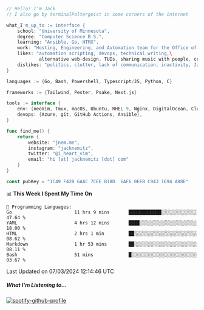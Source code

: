 ```go
// Hello! I'm Jack
// I also go by terminalPoltergeist in some corners of the internet

what_I'm_up_to := interface {
    school: "University of Minnesota",
    degree: "Computer Science B.S.",
    learning: "Ansible, Go, HTMX",
    work: "Hosting, Engineering, and Automation team for the Office of Information Technology at UMN",
    likes: "automation scripting, devops, technical writing,\
            alternative web-design, TUIs, sharing music with people, coffee",
    dislikes: "politics, clutter, lack of communication, inactivity, Java",
}

languages := {Go, Bash, Powershell, Typescript/JS, Python, C}

frameworks := {Tailwind, Pester, Psake, Next.js}

tools := interface {
    env: {neoVim, Tmux, macOS, Ubuntu, RHEL 9, Nginx, DigitalOcean, Cloudflare},
    devops: {Azure, git, GitHub Actions, Ansible},
}

func find_me() {
    return {
        website: "jnem.me",
        instagram: "jacknemitz",
        twitter: "@i_heart_vim",
        email: "hi [at] jacknemitz [dot] com"
    }
}

const pubKey = "1C49 F42B 6AAC 7CEE B18D  EAF6 0EEB C943 1694 A88E"
```

<!--START_SECTION:waka-->
📊 **This Week I Spent My Time On** 

```text
💬 Programming Languages: 
Go                       11 hrs 9 mins       ████████████░░░░░░░░░░░░░   47.64 % 
YAML                     4 hrs 12 mins       ████░░░░░░░░░░░░░░░░░░░░░   18.00 % 
HTML                     2 hrs 1 min         ██░░░░░░░░░░░░░░░░░░░░░░░   08.62 % 
Markdown                 1 hr 53 mins        ██░░░░░░░░░░░░░░░░░░░░░░░   08.11 % 
Bash                     51 mins             █░░░░░░░░░░░░░░░░░░░░░░░░   03.67 % 
```


 Last Updated on 07/03/2024 12:14:46 UTC
<!--END_SECTION:waka-->

##### What I'm Listening to...

[![spotify-github-profile](https://spotify-github-profile.vercel.app/api/view?uid=jack.nemitz&cover_image=true&show_offline=true&bar_color=53b14f&bar_color_cover=false&background_color=121212FF)](https://spotify-github-profile.vercel.app/api/view?uid=jack.nemitz&redirect=true)
